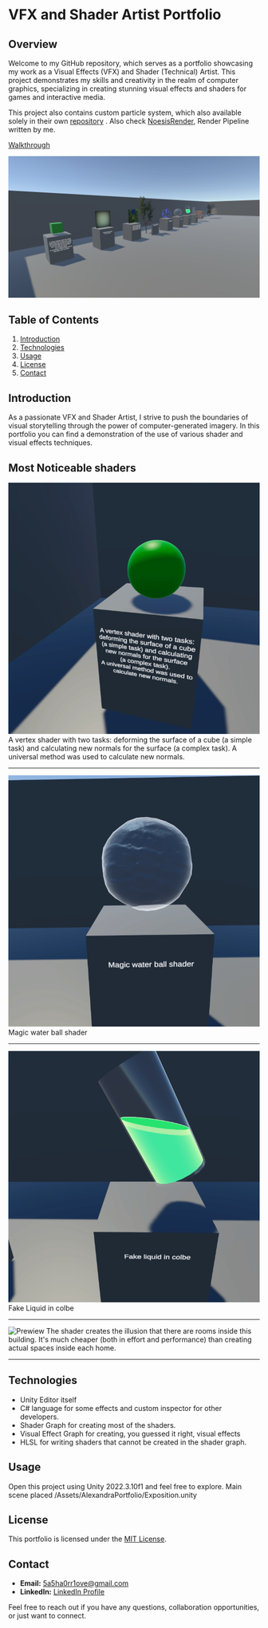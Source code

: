 # VFX and Shader Artist Portfolio

## Overview

Welcome to my GitHub repository, which serves as a portfolio showcasing my work as a Visual Effects (VFX) and Shader (Technical) Artist. This project demonstrates my skills and creativity in the realm of computer graphics, specializing in creating stunning visual effects and shaders for games and interactive media.

This project also contains custom particle system, which also available solely in their own [repository](https://github.com/5a5ha111/CustomVFX) . Also check [NoesisRender](https://github.com/5a5ha111/NoesisRender), Render Pipeline written by me.

[Walkthrough](https://youtu.be/dANNDLbDnuM)

![Prewiew](GitImages/Preview.png)  

## Table of Contents

1. [Introduction](#introduction)
2. [Technologies](#technologies)
3. [Usage](#usage)
4. [License](#license)
5. [Contact](#contact)

## Introduction

As a passionate VFX and Shader Artist, I strive to push the boundaries of visual storytelling through the power of computer-generated imagery. In this portfolio you can find a demonstration of the use of various shader and visual effects techniques.

## Most Noticeable shaders

![Prewiew](GitImages/Cuball.gif) 
A vertex shader with two tasks: deforming the surface of a cube (a simple task) and calculating new normals for the surface (a complex task). 
A universal method was used to calculate new normals.

---

![Prewiew](GitImages/MagickWaterBall.gif) 
Magic water ball shader

---

![Prewiew](GitImages/FakeLiquid.gif) 
Fake Liquid in colbe

---

![Prewiew](GitImages/Interior.gif)
The shader creates the illusion that there are rooms inside this building. It's much cheaper (both in effort and performance) than creating actual spaces inside each home.

---

## Technologies

- Unity Editor itself
- C# language for some effects and custom inspector for other developers.
- Shader Graph for creating most of the shaders.
- Visual Effect Graph for creating, you guessed it right, visual effects
- HLSL for writing shaders that cannot be created in the shader graph.

## Usage

Open this project using Unity 2022.3.10f1 and feel free to explore. Main scene placed /Assets/AlexandraPortfolio/Exposition.unity 

## License

This portfolio is licensed under the [MIT License](LICENSE).

## Contact

- **Email:** [5a5ha0rr1ove@gmail.com](mailto:5a5ha0rr1ove@gmail.com)
- **LinkedIn:** [LinkedIn Profile](https://www.linkedin.com/in/sasha-orlova-abb960273/)

Feel free to reach out if you have any questions, collaboration opportunities, or just want to connect.
